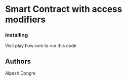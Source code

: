 # Smart Contract with access modifiers

### Installing

Visit play.flow.com to run this code 

## Authors

Alpesh Dongre
 
